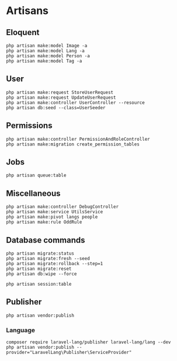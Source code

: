 # Artisans

## Eloquent

```terminal
php artisan make:model Image -a
php artisan make:model Lang -a
php artisan make:model Person -a
php artisan make:model Tag -a
```

## User

```terminal
php artisan make:request StoreUserRequest
php artisan make:request UpdateUserRequest
php artisan make:controller UserController --resource
php artisan db:seed --class=UserSeeder
```

## Permissions
```
php artisan make:controller PermissionAndRoleController
php artisan make:migration create_permission_tables
```

## Jobs

```
php artisan queue:table
```

## Miscellaneous

```terminal
php artisan make:controller DebugController
php artisan make:service UtilsService
php artisan make:pivot langs people
php artisan make:rule OddRule
```

## Database commands

```terminal
php artisan migrate:status
php artisan migrate:fresh --seed
php artisan migrate:rollback --step=1
php artisan migrate:reset
php artisan db:wipe --force
```

```terminal
php artisan session:table
```

## Publisher

```terminal
php artisan vendor:publish
```

### Language

```terminal
composer require laravel-lang/publisher laravel-lang/lang --dev
php artisan vendor:publish --provider="LaravelLang\Publisher\ServiceProvider"
```
